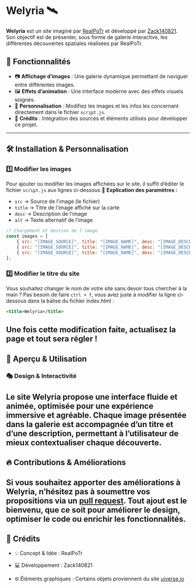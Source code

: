 # Welyria 🛰️

**Welyria** est un site imaginé par [RealPoTr](https://github.com/RealPoTr) et développé par [Zack140821](https://github.com/Zack140821).  
Son objectif est de présenter, sous forme de galerie interactive, les différentes découvertes spatiales réalisées par RealPoTr.

## 🔧 Fonctionnalités
- 📷 **Affichage d’images** : Une galerie dynamique permettant de naviguer entre différentes images.
- 🖼️ **Effets d’animation** : Une interface moderne avec des effets visuels soignés.
- 🎨 **Personnalisation** : Modifiez les images et les infos les concernant directement dans le fichier `script.js`.
- 🔗 **Crédits** : Intégration des sources et éléments utilisés pour développer ce projet.

---
## 🛠️ Installation & Personnalisation
### 1️⃣ Modifier les images
Pour ajouter ou modifier les images affichées sur le site, il suffit d’éditer le fichier `script.js` aux lignes ci-dessous
📌 **Explication des paramètres :**  
- `src` → Source de l'image (le fichier)  
- `title` → Titre de l'image affiché sur la carte  
- `desc` → Description de l'image  
- `alt` → Texte alternatif de l’image  
```js
// Chargement et Gestion de l'image
const images = [
    { src: "[IMAGE_SOURCE]", title: "[IMAGE_NAME]", desc: "[IMAGE_DESCRIPTION]", alt: "[IMAGE_TEXT]" },
    { src: "[IMAGE_SOURCE]", title: "[IMAGE_NAME]", desc: "[IMAGE_DESCRIPTION]", alt: "[IMAGE_TEXT]" },
    { src: "[IMAGE_SOURCE]", title: "[IMAGE_NAME]", desc: "[IMAGE_DESCRIPTION]", alt: "[IMAGE_TEXT]" }
];
```
### 2️⃣ Modifier le titre du site
Vous souhaitez changer le nom de votre site sans devoir tous chercher à la main ? Pas besoin de faire `ctrl + f`, vous avez juste à modifier la ligne ci-dessous dans la balise <head> du fichier index.html :
```html
<title>Welyria</title>
```
Une fois cette modification faite, actualisez la page et tout sera régler !
---
## 🚀 Aperçu & Utilisation
### 🎭 Design & Interactivité
Le site Welyria propose une interface fluide et animée, optimisée pour une expérience immersive et agréable. Chaque image présentée dans la galerie est accompagnée d’un titre et d’une description, permettant à l’utilisateur de mieux contextualiser chaque découverte.
---
## 🔥 Contributions & Améliorations
Si vous souhaitez apporter des améliorations à Welyria, n’hésitez pas à soumettre vos propositions via un [pull request](https://github.com/Zack140821/Welyria/pulls). Tout ajout est le bienvenu, que ce soit pour améliorer le design, optimiser le code ou enrichir les fonctionnalités.
---
## 📜 Crédits
- 💡 Concept & Idée : RealPoTr

- 💻 Développement : Zack140821

- 🌐 Éléments graphiques : Certains objets proviennent du site [uiverse.io](https://uiverse.io/elements)
